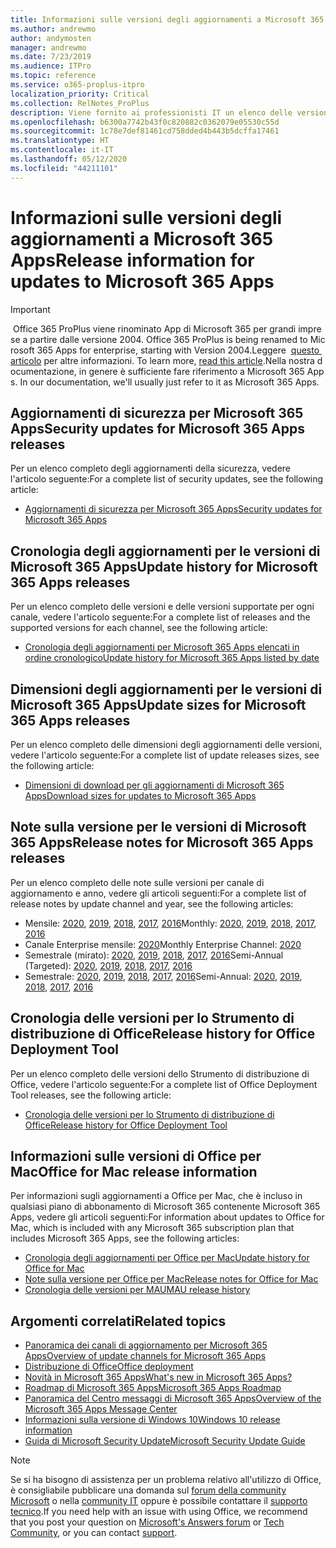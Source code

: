 ```yaml
---
title: Informazioni sulle versioni degli aggiornamenti a Microsoft 365 Apps
ms.author: andrewmo
author: andymosten
manager: andrewmo
ms.date: 7/23/2019
ms.audience: ITPro
ms.topic: reference
ms.service: o365-proplus-itpro
localization_priority: Critical
ms.collection: RelNotes_ProPlus
description: Viene fornito ai professionisti IT un elenco delle versioni più recenti per Microsoft 365 Apps per ciascun canale di aggiornamenti e collegamenti alle note sulle versioni e alla cronologia degli aggiornamenti
ms.openlocfilehash: b6300a7742b43f0c820882c0362079e05530c55d
ms.sourcegitcommit: 1c78e7def81461cd758dded4b443b5dcffa17461
ms.translationtype: HT
ms.contentlocale: it-IT
ms.lasthandoff: 05/12/2020
ms.locfileid: "44211101"
---
```

# <a name="release-information-for-updates-to-microsoft-365-apps"></a><span data-ttu-id="99866-103">Informazioni sulle versioni degli aggiornamenti a Microsoft 365 Apps</span><span class="sxs-lookup"><span data-stu-id="99866-103">Release information for updates to Microsoft 365 Apps</span></span>


> [!IMPORTANT]
><span data-ttu-id="99866-104"> Office 365 ProPlus viene rinominato App di Microsoft 365 per grandi imprese a partire dalle versione 2004.</span><span class="sxs-lookup"><span data-stu-id="99866-104"> Office 365 ProPlus is being renamed to Microsoft 365 Apps for enterprise, starting with Version 2004.</span></span><span data-ttu-id="99866-105">Leggere  [questo articolo](https://go.microsoft.com/fwlink/p/?linkid=2123420) per altre informazioni.</span><span class="sxs-lookup"><span data-stu-id="99866-105"> To learn more, [read this article](https://go.microsoft.com/fwlink/p/?linkid=2123420).</span></span><span data-ttu-id="99866-106">Nella nostra documentazione, in genere è sufficiente fare riferimento a Microsoft 365 Apps.</span><span class="sxs-lookup"><span data-stu-id="99866-106"> In our documentation, we'll usually just refer to it as Microsoft 365 Apps.</span></span>


## <a name="security-updates-for-microsoft-365-apps-releases"></a><span data-ttu-id="99866-107">Aggiornamenti di sicurezza per Microsoft 365 Apps</span><span class="sxs-lookup"><span data-stu-id="99866-107">Security updates for Microsoft 365 Apps releases</span></span>

<span data-ttu-id="99866-108">Per un elenco completo degli aggiornamenti della sicurezza, vedere l'articolo seguente:</span><span class="sxs-lookup"><span data-stu-id="99866-108">For a complete list of security updates, see the following article:</span></span>
 - [<span data-ttu-id="99866-109">Aggiornamenti di sicurezza per Microsoft 365 Apps</span><span class="sxs-lookup"><span data-stu-id="99866-109">Security updates for Microsoft 365 Apps</span></span>](microsoft365-apps-security-updates.md)


## <a name="update-history-for-microsoft-365-apps-releases"></a><span data-ttu-id="99866-110">Cronologia degli aggiornamenti per le versioni di Microsoft 365 Apps</span><span class="sxs-lookup"><span data-stu-id="99866-110">Update history for Microsoft 365 Apps releases</span></span>

<span data-ttu-id="99866-111">Per un elenco completo delle versioni e delle versioni supportate per ogni canale, vedere l'articolo seguente:</span><span class="sxs-lookup"><span data-stu-id="99866-111">For a complete list of releases and the supported versions for each channel, see the following article:</span></span>

- [<span data-ttu-id="99866-112">Cronologia degli aggiornamenti per Microsoft 365 Apps elencati in ordine cronologico</span><span class="sxs-lookup"><span data-stu-id="99866-112">Update history for Microsoft 365 Apps listed by date</span></span>](update-history-microsoft365-apps-by-date.md)


 ## <a name="update-sizes-for-microsoft-365-apps-releases"></a><span data-ttu-id="99866-113">Dimensioni degli aggiornamenti per le versioni di Microsoft 365 Apps</span><span class="sxs-lookup"><span data-stu-id="99866-113">Update sizes for Microsoft 365 Apps releases</span></span>

<span data-ttu-id="99866-114">Per un elenco completo delle dimensioni degli aggiornamenti delle versioni, vedere l'articolo seguente:</span><span class="sxs-lookup"><span data-stu-id="99866-114">For a complete list of update releases sizes, see the following article:</span></span>
 - [<span data-ttu-id="99866-115">Dimensioni di download per gli aggiornamenti di Microsoft 365 Apps</span><span class="sxs-lookup"><span data-stu-id="99866-115">Download sizes for updates to Microsoft 365 Apps</span></span>](download-sizes-microsoft365-apps-updates.md)

## <a name="release-notes-for-microsoft-365-apps-releases"></a><span data-ttu-id="99866-116">Note sulla versione per le versioni di Microsoft 365 Apps</span><span class="sxs-lookup"><span data-stu-id="99866-116">Release notes for Microsoft 365 Apps releases</span></span>

<span data-ttu-id="99866-117">Per un elenco completo delle note sulle versioni per canale di aggiornamento e anno, vedere gli articoli seguenti:</span><span class="sxs-lookup"><span data-stu-id="99866-117">For a complete list of release notes by update channel and year, see the following articles:</span></span>
 - <span data-ttu-id="99866-118">Mensile: [2020](monthly-channel-2020.md), [2019](monthly-channel-2019.md), [2018](monthly-channel-2018.md), [2017](monthly-channel-2017.md), [2016](monthly-channel-2016.md)</span><span class="sxs-lookup"><span data-stu-id="99866-118">Monthly: [2020](monthly-channel-2020.md), [2019](monthly-channel-2019.md), [2018](monthly-channel-2018.md), [2017](monthly-channel-2017.md), [2016](monthly-channel-2016.md)</span></span>
 - <span data-ttu-id="99866-119">Canale Enterprise mensile: [2020](monthly-enterprise-channel-2020.md)</span><span class="sxs-lookup"><span data-stu-id="99866-119">Monthly Enterprise Channel:  [2020](monthly-enterprise-channel-2020.md)</span></span>
 - <span data-ttu-id="99866-120">Semestrale (mirato): [2020](semi-annual-channel-targeted-2020.md), [2019](semi-annual-channel-targeted-2019.md), [2018](semi-annual-channel-targeted-2018.md), [2017](semi-annual-channel-targeted-2017.md), [2016](semi-annual-channel-targeted-2016.md)</span><span class="sxs-lookup"><span data-stu-id="99866-120">Semi-Annual (Targeted): [2020](semi-annual-channel-targeted-2020.md), [2019](semi-annual-channel-targeted-2019.md), [2018](semi-annual-channel-targeted-2018.md), [2017](semi-annual-channel-targeted-2017.md), [2016](semi-annual-channel-targeted-2016.md)</span></span>
 - <span data-ttu-id="99866-121">Semestrale: [2020](semi-annual-channel-2020.md), [2019](semi-annual-channel-2019.md), [2018](semi-annual-channel-2018.md), [2017](semi-annual-channel-2017.md), [2016](semi-annual-channel-2016.md)</span><span class="sxs-lookup"><span data-stu-id="99866-121">Semi-Annual: [2020](semi-annual-channel-2020.md), [2019](semi-annual-channel-2019.md), [2018](semi-annual-channel-2018.md), [2017](semi-annual-channel-2017.md), [2016](semi-annual-channel-2016.md)</span></span>

 ## <a name="release-history-for-office-deployment-tool"></a><span data-ttu-id="99866-122">Cronologia delle versioni per lo Strumento di distribuzione di Office</span><span class="sxs-lookup"><span data-stu-id="99866-122">Release history for Office Deployment Tool</span></span>
 <span data-ttu-id="99866-123">Per un elenco completo delle versioni dello Strumento di distribuzione di Office, vedere l'articolo seguente:</span><span class="sxs-lookup"><span data-stu-id="99866-123">For a complete list of Office Deployment Tool releases, see the following article:</span></span>
 - [<span data-ttu-id="99866-124">Cronologia delle versioni per lo Strumento di distribuzione di Office</span><span class="sxs-lookup"><span data-stu-id="99866-124">Release history for Office Deployment Tool</span></span>](ODT-release-history.md)

## <a name="office-for-mac-release-information"></a><span data-ttu-id="99866-125">Informazioni sulle versioni di Office per Mac</span><span class="sxs-lookup"><span data-stu-id="99866-125">Office for Mac release information</span></span>

<span data-ttu-id="99866-126">Per informazioni sugli aggiornamenti a Office per Mac, che è incluso in qualsiasi piano di abbonamento di Microsoft 365 contenente Microsoft 365 Apps, vedere gli articoli seguenti:</span><span class="sxs-lookup"><span data-stu-id="99866-126">For information about updates to Office for Mac, which is included with any Microsoft 365 subscription plan that includes Microsoft 365 Apps, see the following articles:</span></span>
 - [<span data-ttu-id="99866-127">Cronologia degli aggiornamenti per Office per Mac</span><span class="sxs-lookup"><span data-stu-id="99866-127">Update history for Office for Mac</span></span>](update-history-office-for-mac.md)
 - [<span data-ttu-id="99866-128">Note sulla versione per Office per Mac</span><span class="sxs-lookup"><span data-stu-id="99866-128">Release notes for Office for Mac</span></span>](release-notes-office-for-mac.md)
 - [<span data-ttu-id="99866-129">Cronologia delle versioni per MAU</span><span class="sxs-lookup"><span data-stu-id="99866-129">MAU release history</span></span>](release-history-microsoft-autoupdate.md)


## <a name="related-topics"></a><span data-ttu-id="99866-130">Argomenti correlati</span><span class="sxs-lookup"><span data-stu-id="99866-130">Related topics</span></span>

- [<span data-ttu-id="99866-131">Panoramica dei canali di aggiornamento per Microsoft 365 Apps</span><span class="sxs-lookup"><span data-stu-id="99866-131">Overview of update channels for Microsoft 365 Apps</span></span>](https://docs.microsoft.com/deployoffice/overview-of-update-channels-for-office-365-proplus)
- [<span data-ttu-id="99866-132">Distribuzione di Office</span><span class="sxs-lookup"><span data-stu-id="99866-132">Office deployment</span></span>](https://docs.microsoft.com/deployoffice/)
- [<span data-ttu-id="99866-133">Novità in Microsoft 365 Apps</span><span class="sxs-lookup"><span data-stu-id="99866-133">What's new in Microsoft 365 Apps?</span></span>](https://support.office.com/article/95c8d81d-08ba-42c1-914f-bca4603e1426)
- [<span data-ttu-id="99866-134">Roadmap di Microsoft 365 Apps</span><span class="sxs-lookup"><span data-stu-id="99866-134">Microsoft 365 Apps Roadmap</span></span>](https://products.office.com/business/office-365-roadmap)
- [<span data-ttu-id="99866-135">Panoramica del Centro messaggi di Microsoft 365 Apps</span><span class="sxs-lookup"><span data-stu-id="99866-135">Overview of the Microsoft 365 Apps Message Center</span></span>](https://support.office.com/article/38fb3333-bfcc-4340-a37b-deda509c2093)
- [<span data-ttu-id="99866-136">Informazioni sulla versione di Windows 10</span><span class="sxs-lookup"><span data-stu-id="99866-136">Windows 10 release information</span></span>](https://www.microsoft.com/itpro/windows-10/release-information)
- [<span data-ttu-id="99866-137">Guida di Microsoft Security Update</span><span class="sxs-lookup"><span data-stu-id="99866-137">Microsoft Security Update Guide</span></span>](https://portal.msrc.microsoft.com/)

> [!NOTE]
> <span data-ttu-id="99866-138">Se si ha bisogno di assistenza per un problema relativo all'utilizzo di Office, è consigliabile pubblicare una domanda sul [forum della community Microsoft](https://answers.microsoft.com/) o nella [community IT](https://techcommunity.microsoft.com/) oppure è possibile contattare il [supporto tecnico](https://support.microsoft.com/contactus).</span><span class="sxs-lookup"><span data-stu-id="99866-138">If you need help with an issue with using Office, we recommend that you post your question on [Microsoft's Answers forum](https://answers.microsoft.com/) or [Tech Community](https://techcommunity.microsoft.com/), or you can contact [support](https://support.microsoft.com/contactus).</span></span>
